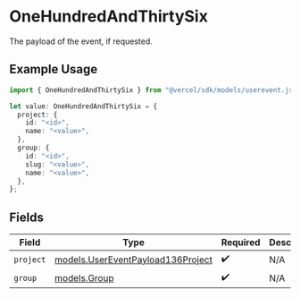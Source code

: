 # OneHundredAndThirtySix

The payload of the event, if requested.

## Example Usage

```typescript
import { OneHundredAndThirtySix } from "@vercel/sdk/models/userevent.js";

let value: OneHundredAndThirtySix = {
  project: {
    id: "<id>",
    name: "<value>",
  },
  group: {
    id: "<id>",
    slug: "<value>",
    name: "<value>",
  },
};
```

## Fields

| Field                                                                        | Type                                                                         | Required                                                                     | Description                                                                  |
| ---------------------------------------------------------------------------- | ---------------------------------------------------------------------------- | ---------------------------------------------------------------------------- | ---------------------------------------------------------------------------- |
| `project`                                                                    | [models.UserEventPayload136Project](../models/usereventpayload136project.md) | :heavy_check_mark:                                                           | N/A                                                                          |
| `group`                                                                      | [models.Group](../models/group.md)                                           | :heavy_check_mark:                                                           | N/A                                                                          |